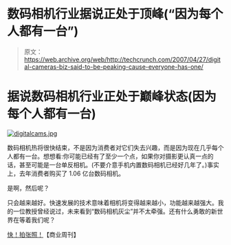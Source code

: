 # 数码相机行业据说正处于顶峰(“因为每个人都有一台”)

> 原文：<https://web.archive.org/web/http://techcrunch.com/2007/04/27/digital-cameras-biz-said-to-be-peaking-cause-everyone-has-one/>

# 据说数码相机行业正处于巅峰状态(因为每个人都有一台)

[![digitalcams.jpg](img/1e10186cf1ef347222f0372bf745a0f3.png)](https://web.archive.org/web/20210224214648/https://beta.techcrunch.com/wp-content/uploads/2007/04/digitalcams.jpg "digitalcams.jpg")

数码相机热将很快结束，不是因为消费者对它们失去兴趣，而是因为现在几乎每个人都有一台。想想看:你可能已经有了至少一个点，如果你对摄影更认真一点的话，甚至可能是一台单反相机。(不要介意手机内置数码相机已经好几年了。)事实上，去年消费者购买了 1.06 亿台数码相机。

是啊，然后呢？

只会越来越好。快速发展的技术意味着相机将变得越来越小，功能越来越强大。我的一位教授曾经说过，未来看到“数码相机灰尘”并不太牵强。还有什么勇敢的新世界在等着我们呢？

[快！拍张照！](https://web.archive.org/web/20210224214648/http://www.businessweek.com/technology/content/apr2007/tc20070427_348633.htm?chan=technology_technology+index+page_top+stories)【商业周刊】